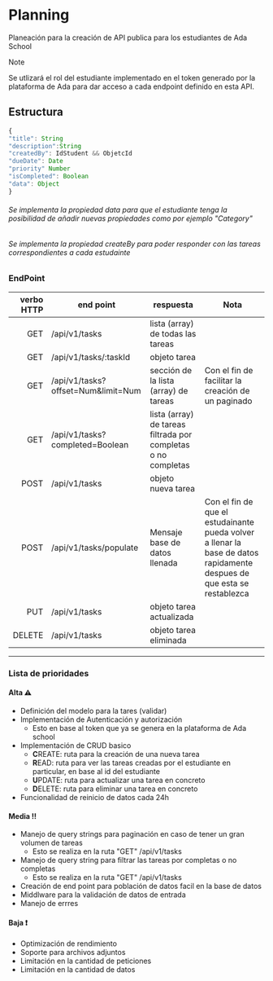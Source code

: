 # Planning

Planeación para la creación de API publica para los estudiantes de Ada School

> [!NOTE]
> Se utlizará el rol del estudiante implementado en el token generado por la plataforma de Ada para dar acceso a cada endpoint definido en esta API.

## Estructura

```javascript
{
"title": String
"description":String
"createdBy": IdStudent && ObjetcId
"dueDate": Date
"priority" Number
"isCompleted": Boolean
"data": Object
}
```

###### Se implementa la propiedad data para que el estudiante tenga la posibilidad de añadir nuevas propiedades como por ejemplo "Category"

###### Se implementa la propiedad createBy para poder responder con las tareas correspondientes a cada estudainte

### EndPoint

| verbo HTTP | end point                          | respuesta                                                     | Nota                                                                                                                    |
| ---------: | ---------------------------------- | ------------------------------------------------------------- | ----------------------------------------------------------------------------------------------------------------------- |
|        GET | /api/v1/tasks                      | lista (array) de todas las tareas                             |                                                                                                                         |
|        GET | /api/v1/tasks/:taskId              | objeto tarea                                                  |                                                                                                                         |
|        GET | /api/v1/tasks?offset=Num&limit=Num | sección de la lista (array) de tareas                         | Con el fin de facilitar la creación de un paginado                                                              |
|        GET | /api/v1/tasks?completed=Boolean    | lista (array) de tareas filtrada por completas o no completas |                                                                                                                         |
|       POST | /api/v1/tasks                      | objeto nueva tarea                                            |                                                                                                                         |
|       POST | /api/v1/tasks/populate             | Mensaje base de datos llenada                                 | Con el fin de que el estudainante pueda volver a llenar la base de datos rapidamente despues de que esta se restablezca |
|        PUT | /api/v1/tasks                      | objeto tarea actualizada                                      |                                                                                                                         |
|     DELETE | /api/v1/tasks                      | objeto tarea eliminada                                        |                                                                                                                         |

---

### Lista de prioridades

#### Alta :warning:

- Definición del modelo para la tares (validar)
- Implementación de Autenticación y autorización
  - Esto en base al token que ya se genera en la plataforma de Ada school
- Implementación de CRUD basico
  - **C**REATE: ruta para la creación de una nueva tarea
  - **R**EAD: ruta para ver las tareas creadas por el estudiante en particular, en base al id del estudiante
  - **U**PDATE: ruta para actualizar una tarea en concreto
  - **D**ELETE: ruta para eliminar una tarea en concreto
- Funcionalidad de reinicio de datos cada 24h

#### Media :bangbang:

- Manejo de query strings para paginación en caso de tener un gran volumen de tareas
  - Esto se realiza en la ruta "GET" /api/v1/tasks
- Manejo de query string para filtrar las tareas por completas o no completas
  - Esto se realiza en la ruta "GET" /api/v1/tasks
- Creación de end point para población de datos facil en la base de datos
- Middlware para la validación de datos de entrada
- Manejo de errres

#### Baja :heavy_exclamation_mark:

- Optimización de rendimiento
- Soporte para archivos adjuntos
- Limitación en la cantidad de peticiones
- Limitación en la cantidad de datos

